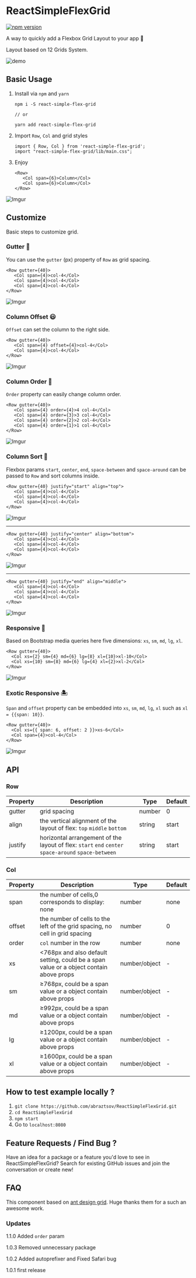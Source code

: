 ReactSimpleFlexGrid
=================
[![npm version](https://badge.fury.io/js/react-simple-flex-grid.svg)](https://badge.fury.io/js/react-simple-flex-grid)


A way to quickly add a Flexbox Grid Layout to your app 🚀

Layout based on 12 Grids System.

![demo](http://i.imgur.com/QCegsAg.gif)

Basic Usage
-----

1. Install via `npm` and `yarn`

    ```
    npm i -S react-simple-flex-grid
    
    // or
    
    yarn add react-simple-flex-grid
    ```
2. Import `Row`, `Col` and grid styles

    ```
    import { Row, Col } from 'react-simple-flex-grid';
    import "react-simple-flex-grid/lib/main.css";
    ```
3. Enjoy
    ```
    <Row>
       <Col span={6}>Column</Col>
       <Col span={6}>Column</Col>
    </Row>
    ```

  ![Imgur](http://i.imgur.com/UpGfkrh.png)

Customize
-----

Basic steps to customize grid.

### Gutter 🌟

You can use the `gutter` (px) property of `Row` as grid spacing.

```
<Row gutter={40}>
   <Col span={4}>col-4</Col>
   <Col span={4}>col-4</Col>
   <Col span={4}>col-4</Col>
</Row>
```

![Imgur](http://i.imgur.com/xMjJwku.png)

### Column Offset 😃

`Offset` can set the column to the right side.

```
<Row gutter={40}>
   <Col span={4} offset={4}>col-4</Col>
   <Col span={4}>col-4</Col>
</Row>
```

![Imgur](http://i.imgur.com/L2ZuRpa.png)

### Column Order 🤙

`Order` property can easily change column order.

```
<Row gutter={40}>
   <Col span={4} order={4}>4 col-4</Col>
   <Col span={4} order={3}>3 col-4</Col>
   <Col span={4} order={2}>2 col-4</Col>
   <Col span={4} order={1}>1 col-4</Col>
</Row>
```

![Imgur](http://i.imgur.com/7GQVn2D.png)

### Column Sort 🤘

Flexbox params `start`, `center`, `end`, `space-between` and `space-around` can be passed to `Row` and sort columns inside.

```
<Row gutter={40} justify="start" align="top">
   <Col span={4}>col-4</Col>
   <Col span={4}>col-4</Col>
   <Col span={4}>col-4</Col>
</Row>
```

![Imgur](http://i.imgur.com/mk0x5P1.png)

---

```
<Row gutter={40} justify="center" align="bottom">
   <Col span={4}>col-4</Col>
   <Col span={4}>col-4</Col>
   <Col span={4}>col-4</Col>
</Row>
```

![Imgur](http://i.imgur.com/EcsT2MC.png)


---

```
<Row gutter={40} justify="end" align="middle">
   <Col span={4}>col-4</Col>
   <Col span={4}>col-4</Col>
   <Col span={4}>col-4</Col>
</Row>
```

![Imgur](http://i.imgur.com/O7lLHrr.png)

### Responsive 💫

Based on Bootstrap media queries here five dimensions: `xs`, `sm`, `md`, `lg`, `xl`.

```
<Row gutter={40}>
  <Col xs={2} sm={4} md={6} lg={8} xl={10}>xl-10</Col>
  <Col xs={10} sm={8} md={6} lg={4} xl={2}>xl-2</Col>
</Row>
```

![Imgur](http://i.imgur.com/uzX6yOb.png)

### Exotic Responsive 🏝️

`Span` and `offset` property can be embedded into `xs`, `sm`, `md`, `lg`, `xl` such as `xl = {{span: 10}}`.

```
<Row gutter={40}>
  <Col xs={{ span: 6, offset: 2 }}>xs-6</Col>
  <Col span={4}>col-4</Col>
</Row>
```

![Imgur](http://i.imgur.com/kiYepgp.png)

## API

### Row

| Property | Description                                                                                         | Type   | Default |
|----------|-----------------------------------------------------------------------------------------------------|--------|---------|
| gutter   | grid spacing                                                                                        | number | 0       |
| align    | the vertical alignment of the layout of flex: `top` `middle` `bottom`                               | string | start   |
| justify  | horizontal arrangement of the layout of flex: `start` `end` `center` `space-around` `space-between` | string | start   |

### Col

| Property | Description                                                                            | Type          | Default |
|----------|----------------------------------------------------------------------------------------|---------------|---------|
| span     | the number of cells,0 corresponds to display: none                                     | number        | none    |
| offset   | the number of cells to the left of the grid spacing, no cell in grid spacing           | number        | 0       |
| order    | `col` number in the row            | number        | none       |
| xs       | <768px and also default setting, could be a span value or a object contain above props | number/object | -       |
| sm       | ≥768px, could be a span value or a object contain above props                          | number/object | -       |
| md       | ≥992px, could be a span value or a object contain above props                          | number/object | -       |
| lg       | ≥1200px, could be a span value or a object contain above props                         | number/object | -       |
| xl       | ≥1600px, could be a span value or a object contain above props                         | number/object | -       |

How to test example locally ?
---
1. `git clone https://github.com/abraztsov/ReactSimpleFlexGrid.git`
2. `cd ReactSimpleFlexGrid`
3. `npm start`
4. Go to `localhost:8080`

Feature Requests / Find Bug ?
---

Have an idea for a package or a feature you'd love to see in ReactSimpleFlexGrid? Search for existing GitHub issues and join the conversation or create new!


FAQ
-----

This component based on [ant design grid]( https://ant.design/components/grid/). Huge thanks them for a such an awesome work.

### Updates

1.1.0 Added `order` param

1.0.3 Removed unnecessary package

1.0.2 Added autoprefixer and Fixed Safari bug

1.0.1 first release
